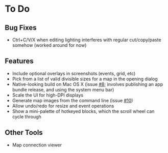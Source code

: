 # To Do

## Bug Fixes

* Ctrl+C/V/X when editing lighting interferes with regular cut/copy/paste somehow (worked around for now)

## Features

* Include optional overlays in screenshots (events, grid, etc)
* Pick from a list of valid divisible sizes for a map in the opening dialog
* Native-looking build on Mac OS X (issue [#8](https://github.com/Rangi42/polished-map/issues/8); involves publishing an app bundle release, and using the system menu bar)
* Scale the UI for high-DPI displays
* Generate map images from the command line (issue [#10](https://github.com/Rangi42/polished-map/issues/10))
* Allow undo/redo for resize and event operations
* Show a mini-palette of hotkeyed blocks, which the scroll wheel can cycle through

## Other Tools

* Map connection viewer
